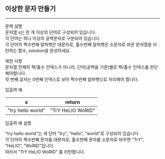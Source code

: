 ## 이상한 문자 만들기

---

문제 설명  
문자열 s는 한 개 이상의 단어로 구성되어 있습니다.  
각 단어는 하나 이상의 공백문자로 구분되어 있습니다.  
각 단어의 짝수번째 알파벳은 대문자로, 홀수번째 알파벳은 소문자로 바꾼 문자열을 리턴하는 함수, solution을 완성하세요.

제한 사항  
문자열 전체의 짝/홀수 인덱스가 아니라, 단어(공백을 기준)별로 짝/홀수 인덱스를 판단해야합니다.  
첫 번째 글자는 0번째 인덱스로 보아 짝수번째 알파벳으로 처리해야 합니다.  

입출력 예

| s                 | 	return            |
|-------------------|--------------------|
| "try hello world" | 	"TrY HeLlO WoRlD" |


입출력 예 설명

"try hello world"는 세 단어 "try", "hello", "world"로 구성되어 있습니다.  
각 단어의 짝수번째 문자를 대문자로, 홀수번째 문자를 소문자로 바꾸면 "TrY", "HeLlO", "WoRlD"입니다.  
따라서 "TrY HeLlO WoRlD" 를 리턴합니다.  